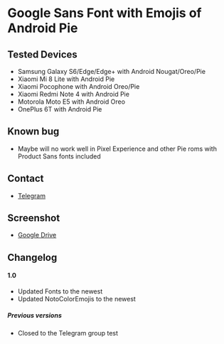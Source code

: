 # Google Sans Font with Emojis of Android Pie

## Tested Devices ##
* Samsung Galaxy S6/Edge/Edge+ with Android Nougat/Oreo/Pie
* Xiaomi Mi 8 Lite with Android Pie
* Xiaomi Pocophone with Android Oreo/Pie
* Xiaomi Redmi Note 4 with Android Pie
* Motorola Moto E5 with Android Oreo
* OnePlus 6T with Android Pie

## Known bug ##
* Maybe will no work well in Pixel Experience and other Pie roms with Product Sans fonts included

## Contact ##
* <a href="https://t.me/DqrKn3Zz">Telegram</a>

## Screenshot ##
* <a href="https://drive.google.com/file/d/17tXaOnoGf2xte3QfuI4tiJSlfC4B2k6B/view?usp=drivesdk">Google Drive</a>

## Changelog ##
#### 1.0 ####
* Updated Fonts to the newest
* Updated NotoColorEmojis to the newest

##### Previous versions #####
* Closed to the Telegram group test
